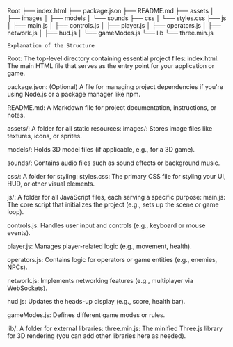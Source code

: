 Root
├── index.html
├── package.json
├── README.md
├── assets
│   ├── images
│   ├── models
│   └── sounds
├── css
│   └── styles.css
├── js
│   ├── main.js
│   ├── controls.js
│   ├── player.js
│   ├── operators.js
│   ├── network.js
│   ├── hud.js
│   └── gameModes.js
└── lib
    └── three.min.js


    Explanation of the Structure
Root: The top-level directory containing essential project files:
index.html: The main HTML file that serves as the entry point for your application or game.

package.json: (Optional) A file for managing project dependencies if you're using Node.js or a package manager like npm.

README.md: A Markdown file for project documentation, instructions, or notes.

assets/: A folder for all static resources:
images/: Stores image files like textures, icons, or sprites.

models/: Holds 3D model files (if applicable, e.g., for a 3D game).

sounds/: Contains audio files such as sound effects or background music.

css/: A folder for styling:
styles.css: The primary CSS file for styling your UI, HUD, or other visual elements.

js/: A folder for all JavaScript files, each serving a specific purpose:
main.js: The core script that initializes the project (e.g., sets up the scene or game loop).

controls.js: Handles user input and controls (e.g., keyboard or mouse events).

player.js: Manages player-related logic (e.g., movement, health).

operators.js: Contains logic for operators or game entities (e.g., enemies, NPCs).

network.js: Implements networking features (e.g., multiplayer via WebSockets).

hud.js: Updates the heads-up display (e.g., score, health bar).

gameModes.js: Defines different game modes or rules.

lib/: A folder for external libraries:
three.min.js: The minified Three.js library for 3D rendering (you can add other libraries here as needed).

